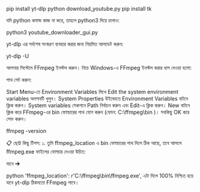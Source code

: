 pip install yt-dlp
python download_youtube.py
pip install tk

যদি python কমান্ড কাজ না করে, তাহলে python3 দিয়ে চালাও:


python3 youtube_downloader_gui.py

yt-dlp এর সর্বশেষ সংস্করণ ব্যবহার করার জন্য নিয়মিত আপডেট করুন:​


yt-dlp -U


আপনার সিস্টেমে FFmpeg ইনস্টল করুন। নিচে Windows-এ FFmpeg ইনস্টল করার ধাপ দেওয়া হলো:

পাথ সেট করুন:

Start Menu-তে Environment Variables লিখে Edit the system environment variables অপশনটি খুলুন।
System Properties উইন্ডোতে Environment Variables বাটনে ক্লিক করুন।
System variables সেকশনে Path নির্বাচন করুন এবং Edit-এ ক্লিক করুন।
New বাটনে ক্লিক করে FFmpeg-এর bin ফোল্ডারের পাথ যোগ করুন (যেমন: C:\ffmpeg\bin )।
সবকিছু OK করে সেভ করুন।

ffmpeg -version

📋 ছোট্ট কিছু টিপস:
১. তুমি ffmpeg_location এ bin ফোল্ডারের পাথ দিলে ঠিক আছে,
তবে আসলে ffmpeg.exe ফাইলের ফোল্ডার দেওয়া উচিত:

মানে ➔

python
'ffmpeg_location': r'C:\ffmpeg\bin\ffmpeg.exe',
এটা দিলে 100% নিশ্চিত হয়ে যাবে yt-dlp ঠিকমতো FFmpeg পাবে।



